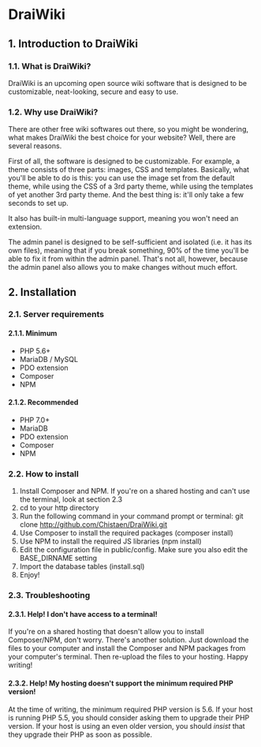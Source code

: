 # DraiWiki
## 1. Introduction to DraiWiki
### 1.1. What is DraiWiki?
DraiWiki is an upcoming open source wiki software that is designed to be customizable, neat-looking, secure and easy to use.

### 1.2. Why use DraiWiki?
There are other free wiki softwares out there, so you might be wondering, what makes DraiWiki the best choice for your website? Well, there are several reasons.

First of all, the software is designed to be customizable. For example, a theme consists of three parts: images, CSS and templates. Basically, what you'll be able to do is this: you can use the image set from the default theme, while using the CSS of a 3rd party theme, while using the templates of yet another 3rd party theme. And the best thing is: it'll only take a few seconds to set up.

It also has built-in multi-language support, meaning you won't need an extension.

The admin panel is designed to be self-sufficient and isolated (i.e. it has its own files), meaning that if you break something, 90% of the time you'll be able to fix it from within the admin panel. That's not all, however, because the admin panel also allows you to make changes without much effort.

## 2. Installation
### 2.1. Server requirements
#### 2.1.1. Minimum
* PHP 5.6+
* MariaDB / MySQL
* PDO extension
* Composer
* NPM

#### 2.1.2. Recommended
* PHP 7.0+
* MariaDB
* PDO extension
* Composer
* NPM

### 2.2. How to install
1. Install Composer and NPM. If you're on a shared hosting and can't use the terminal, look at section 2.3
2. cd to your http directory
3. Run the following command in your command prompt or terminal: git clone http://github.com/Chistaen/DraiWiki.git
4. Use Composer to install the required packages (composer install)
5. Use NPM to install the required JS libraries (npm install)
6. Edit the configuration file in public/config. Make sure you also edit the BASE_DIRNAME setting
7. Import the database tables (install.sql)
8. Enjoy!

### 2.3. Troubleshooting
#### 2.3.1. Help! I don't have access to a terminal!
If you're on a shared hosting that doesn't allow you to install Composer/NPM, don't worry. There's another solution. Just download the files to your computer and install the Composer and NPM packages from your computer's terminal. Then re-upload the files to your hosting. Happy writing!

#### 2.3.2. Help! My hosting doesn't support the minimum required PHP version!
At the time of writing, the minimum required PHP version is 5.6. If your host is running PHP 5.5, you should consider asking them to upgrade their PHP version. If your host is using an even older version, you should _insist_ that they upgrade their PHP as soon as possible.
